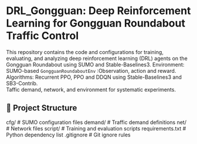 # DRL_Gongguan: Deep Reinforcement Learning for Gongguan Roundabout Traffic Control

This repository contains the code and configurations for training, evaluating, and analyzing deep reinforcement learning (DRL) agents on the Gongguan Roundabout using SUMO and Stable-Baselines3.
Environment: SUMO-based `GongguanRoundaboutEnv` :Observation, action and reward.  
Algorithms: Recurrent PPO, PPO and DDQN using Stable-Baselines3 and SB3-Contrib.  
Taffic demand, network, and environment for systematic experiments. 

## 📂 Project Structure

cfg/                # SUMO configuration files
demand/             # Traffic demand definitions
net/                # Network files
script/             # Training and evaluation scripts
requirements.txt    # Python dependency list
.gitignore          # Git ignore rules

